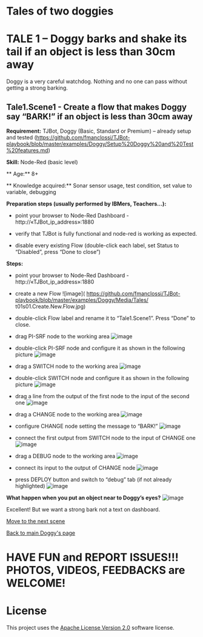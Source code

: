 # Tales of two doggies
# TALE 1 – Doggy barks and shake its tail if an object is less than 30cm away
Doggy is a very careful watchdog. Nothing and no one can pass without getting a strong barking.

## Tale1.Scene1 - Create a flow that makes Doggy say “BARK!” if an object is less than 30cm away 

**Requirement:** TJBot, Doggy (Basic, Standard or Premium) – already setup and tested (https://github.com/fmanclossi/TJBot-playbook/blob/master/examples/Doggy/Setup%20Doggy%20and%20Test%20features.md)

**Skill:** Node-Red (basic level)

** Age:** 8+

** Knowledge acquired:** Sonar sensor usage, test condition, set value to variable, debugging

**Preparation steps (usually performed by IBMers, Teachers…):**

* point your browser to Node-Red Dashboard - http://«TJBot_ip_address»:1880

* verify that TJBot is fully functional and node-red is working as expected. 

* disable every existing Flow (double-click each label, set Status to “Disabled”, press “Done to close”)

**Steps:**

* point your browser to Node-Red Dashboard - http://«TJBot_ip_address»:1880

* create a new Flow
![image]( https://github.com/fmanclossi/TJBot-playbook/blob/master/examples/Doggy/Media/Tales/ t01s01.Create.New.Flow.jpg)

* double-click Flow label and rename it to “Tale1.Scene1”. Press “Done” to close.

* drag PI-SRF node to the working area
![image]( https://github.com/fmanclossi/TJBot-playbook/blob/master/examples/Doggy/Media/Tales/t01s02.Add.PI-SRF.Node.jpg)

* double-click PI-SRF node and configure it as shown in the following picture
![image]( https://github.com/fmanclossi/TJBot-playbook/blob/master/examples/Doggy/Media/Tales/t01s03.Configure.PI-SRF.Node.jpg)

* drag a SWITCH node to the working area
![image]( https://github.com/fmanclossi/TJBot-playbook/blob/master/examples/Doggy/Media/Tales/t01s04.Add.SWITCH.Node.jpg)

* double-click SWITCH node and configure it as shown in the following picture
![image]( https://github.com/fmanclossi/TJBot-playbook/blob/master/examples/Doggy/Media/Tales/t01s05.Configure.SWITCH.Node.jpg)

* drag a line from the output of the first node to the input of the second one
![image]( https://github.com/fmanclossi/TJBot-playbook/blob/master/examples/Doggy/Media/Tales/t01s06.Connect.PI-SRF.to.SWITCH.Node.jpg)

* drag a CHANGE node to the working area
![image]( https://github.com/fmanclossi/TJBot-playbook/blob/master/examples/Doggy/Media/Tales/t01s07.Add.CHANGE.Node.jpg)

* configure CHANGE node setting the message to “BARK!”
![image]( https://github.com/fmanclossi/TJBot-playbook/blob/master/examples/Doggy/Media/Tales/t01s08.Configure.CHANGE.Node.to.BARK.jpg)

* connect the first output from SWITCH node to the input of CHANGE one
![image]( https://github.com/fmanclossi/TJBot-playbook/blob/master/examples/Doggy/Media/Tales/t01s09.Connect.SWITCH.to.CHANGE.Node.jpg)

* drag a DEBUG node to the working area
![image]( https://github.com/fmanclossi/TJBot-playbook/blob/master/examples/Doggy/Media/Tales/t01s10.Add.DEBUG.Node.jpg)

* connect its input to the output of CHANGE node
![image]( https://github.com/fmanclossi/TJBot-playbook/blob/master/examples/Doggy/Media/Tales/t01s11.Connect.CHANGE.to.DEBUG.Node.jpg)

* press DEPLOY button and switch to “debug” tab (if not already highlighted)
![image]( https://github.com/fmanclossi/TJBot-playbook/blob/master/examples/Doggy/Media/Tales/t01s12.Press.DEPLOY.switch.DEBUG.jpg)

**What happen when you put an object near to Doggy’s eyes?**
![image]( https://github.com/fmanclossi/TJBot-playbook/blob/master/examples/Doggy/Media/Tales/t01s13.Put.Object.Less30cm.jpg)

Excellent! But we want a strong bark not a text on dashboard.

[Move to the next scene](Tale1.Scene2.BARKING.md)

[Back to main Doggy's page](https://github.com/fmanclossi/TJBot-playbook/tree/master/examples/Doggy)

# HAVE FUN and REPORT ISSUES!!! PHOTOS, VIDEOS, FEEDBACKS are WELCOME!

# License  
This project uses the [Apache License Version 2.0](../../LICENSE) software license.  

